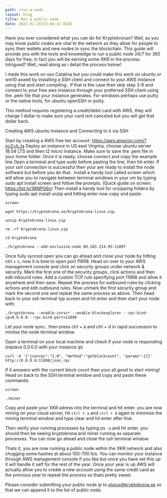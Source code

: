 ```yaml
---
path: /run-a-node
layout: blog
title: Run a public node
date: 2022-01-15T23:04:47.018Z
---
```

Have you ever considered what you can do for Kryptokronan?
Well, as you may know public nodes are vital to the network as they allow for people to sync their wallets and new nodes to sync the blockchain.
This guide will provide you with the tools and knowledge to run a public node 24/7 for 365 days for free, in fact you will be earning some XKR in the process.
Intrigued? Well, read along as i detail the process below!

I made this work on osx Catalina but you could make this work on ubuntu or win10 aswell by installing a SSH client and connect to your AWS instance using that and start compiling..
If that is the case then skip step 3-6 and connect to your free aws instance through your preferred SSH client using the .pem file that your instance generates.
For windows perhaps use putty or the native tools, for ubuntu openSSH or putty.

This method requires registering a credit/debit card with AWS, they will charge 1 dollar to make sure your card isnt canceled but you will get that dollar back.

Creating AWS ubuntu Instance and Connecting to it via SSH

Start by creating a AWS free tier account: https://aws.amazon.com/?nc2=h_lg
Deploy an instance in US east Virginia, choose ubuntu server 18.04 LTS and then t2 micro instance.
Make sure to save the .pem file in your home folder.
Once it is ready, choose connect and copy the example line
Open a terminal and type sudo before pasting the line, then hit enter.
If your ssh connection is successful then your are ready to install the node software but before you do that..
Install a handy tool called screen which will allow you to navigate between terminal windows in your vm by typing sudo apt install screen and follow the prompts.
(Quick guide on screen: https://bit.ly/38NPG6v)
Then install a handy tool for unzipping folders by typing sudo apt install unzip and hitting enter
now copy and paste:
 
``screen``

`wget https://kryptokrona.se/Kryptokrona-linux.zip`

`unzip Kryptokrona-linux.zip`

`rm -rf Kryptokrona-linux.zip`

``cd Kryptokrona``

`./kryptokrona --add-exclusive-node 68.183.214.93:11897`

Once fully synced open you can go ahead and close your node by hitting ctrl + c, now it is time to open port 11898.
Head on over to your AWS management console and click on security groups under network & security.
Mark the first one of the security groups, click actions and then edit inbound rules.
Add a custom TCP rule specifying port 11898 and allow it anywhere and then save.
Repeat the process for outbound rules by clicking actions and edit outbound rules.
Now unmark the first security group and mark the second one and repeat the same process as above.
Then head back to your ssh terminal typ screen and hit enter and then start your node with:

``./kryptokrona --enable-cors=* --enable-blockexplorer --rpc-bind-ip=0.0.0.0 --rpc-bind-port=11898``

Let your node sync.. then press ctrl + a and ctrl + d in rapid succession to mimise the node terminal window.

Open a terminal on your local machine and check if your node is responding (replace 0.0.0.0 with your instance ip)

``curl -d '{"jsonrpc":"2.0", "method":"getblockcount", "params":{}}' http://0.0.0.0:11898/json_rpc``

If it answers with the current block count then your all good to start mining!
Head on back to the SSH terminal window and copy and paste these commands:

`screen`

`./miner`

Copy and paste your XKR adress into the terminal and hit enter.
you are now mining on your cloud server, hit ```ctrl + a``` and ```ctrl + d``` again to minimise the mining terminal window and type clear and hit enter after that.

Then verify your running processes by typing ps ``-a`` and hit enter, you should then be seeing kryptokrona and miner running as separate processes.
You can now go ahead and close the ssh terminal window.

Thats it, you are now running a public node within the XKR network and also chugging some hashes at about 100-700 h/s.
You can monitor your instance through AWS management console if you like but once you have set this up it will handle it self for the rest of the year.
Once your year is up AWS will actually allow you to create a new account using the same credit card as the previous year to repeat the process so thats pretty sweet.

Please consider submitting your public node ip to ulviux@kryptokrona.se so that we can append it to the list of public node.